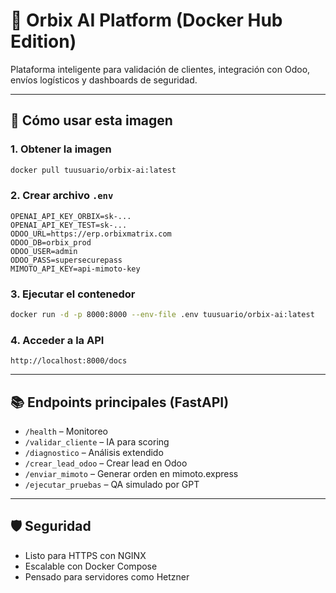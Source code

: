 
# 🧠 Orbix AI Platform (Docker Hub Edition)

Plataforma inteligente para validación de clientes, integración con Odoo, envíos logísticos y dashboards de seguridad.

---

## 🚀 Cómo usar esta imagen

### 1. Obtener la imagen
```bash
docker pull tuusuario/orbix-ai:latest
```

### 2. Crear archivo `.env`
```env
OPENAI_API_KEY_ORBIX=sk-...
OPENAI_API_KEY_TEST=sk-...
ODOO_URL=https://erp.orbixmatrix.com
ODOO_DB=orbix_prod
ODOO_USER=admin
ODOO_PASS=supersecurepass
MIMOTO_API_KEY=api-mimoto-key
```

### 3. Ejecutar el contenedor
```bash
docker run -d -p 8000:8000 --env-file .env tuusuario/orbix-ai:latest
```

### 4. Acceder a la API
```
http://localhost:8000/docs
```

---

## 📚 Endpoints principales (FastAPI)
- `/health` – Monitoreo
- `/validar_cliente` – IA para scoring
- `/diagnostico` – Análisis extendido
- `/crear_lead_odoo` – Crear lead en Odoo
- `/enviar_mimoto` – Generar orden en mimoto.express
- `/ejecutar_pruebas` – QA simulado por GPT

---

## 🛡 Seguridad
- Listo para HTTPS con NGINX
- Escalable con Docker Compose
- Pensado para servidores como Hetzner
